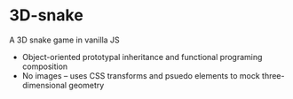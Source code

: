 # 3D-snake
A 3D snake game in vanilla JS

* Object-oriented prototypal inheritance and functional programing composition
* No images – uses CSS transforms and psuedo elements to mock three-dimensional geometry

